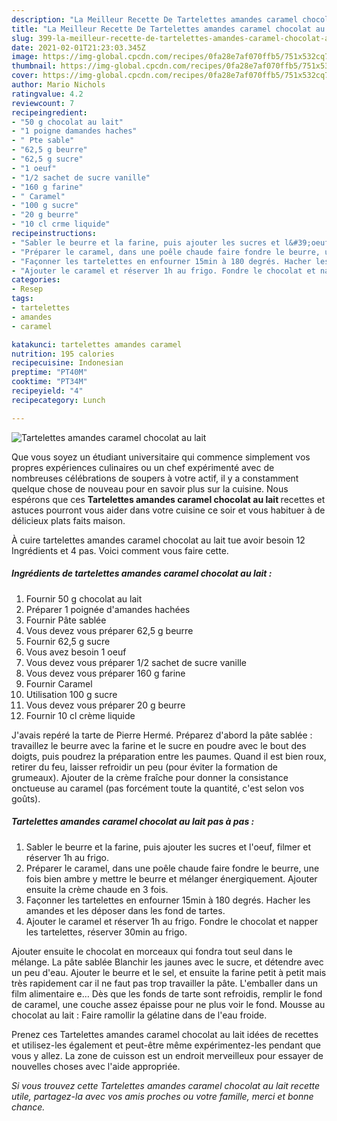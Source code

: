 ```yaml
---
description: "La Meilleur Recette De Tartelettes amandes caramel chocolat au lait"
title: "La Meilleur Recette De Tartelettes amandes caramel chocolat au lait"
slug: 399-la-meilleur-recette-de-tartelettes-amandes-caramel-chocolat-au-lait
date: 2021-02-01T21:23:03.345Z
image: https://img-global.cpcdn.com/recipes/0fa28e7af070ffb5/751x532cq70/tartelettes-amandes-caramel-chocolat-au-lait-photo-principale-de-la-recette.jpg
thumbnail: https://img-global.cpcdn.com/recipes/0fa28e7af070ffb5/751x532cq70/tartelettes-amandes-caramel-chocolat-au-lait-photo-principale-de-la-recette.jpg
cover: https://img-global.cpcdn.com/recipes/0fa28e7af070ffb5/751x532cq70/tartelettes-amandes-caramel-chocolat-au-lait-photo-principale-de-la-recette.jpg
author: Mario Nichols
ratingvalue: 4.2
reviewcount: 7
recipeingredient:
- "50 g chocolat au lait"
- "1 poigne damandes haches"
- " Pte sable"
- "62,5 g beurre"
- "62,5 g sucre"
- "1 oeuf"
- "1/2 sachet de sucre vanille"
- "160 g farine"
- " Caramel"
- "100 g sucre"
- "20 g beurre"
- "10 cl crme liquide"
recipeinstructions:
- "Sabler le beurre et la farine, puis ajouter les sucres et l&#39;oeuf, filmer et réserver 1h au frigo."
- "Préparer le caramel, dans une poêle chaude faire fondre le beurre, une fois bien ambre y mettre le beurre et mélanger énergiquement. Ajouter ensuite la crème chaude en 3 fois."
- "Façonner les tartelettes en enfourner 15min à 180 degrés. Hacher les amandes et les déposer dans les fond de tartes."
- "Ajouter le caramel et réserver 1h au frigo. Fondre le chocolat et napper les tartelettes, réserver 30min au frigo."
categories:
- Resep
tags:
- tartelettes
- amandes
- caramel

katakunci: tartelettes amandes caramel 
nutrition: 195 calories
recipecuisine: Indonesian
preptime: "PT40M"
cooktime: "PT34M"
recipeyield: "4"
recipecategory: Lunch

---
```



![Tartelettes amandes caramel chocolat au lait](https://img-global.cpcdn.com/recipes/0fa28e7af070ffb5/751x532cq70/tartelettes-amandes-caramel-chocolat-au-lait-photo-principale-de-la-recette.jpg)

Que vous soyez un étudiant universitaire qui commence simplement vos propres expériences culinaires ou un chef expérimenté avec de nombreuses célébrations de soupers à votre actif, il y a constamment quelque chose de nouveau pour en savoir plus sur la cuisine. Nous espérons que ces <strong> Tartelettes amandes caramel chocolat au lait </strong> recettes et astuces pourront vous aider dans votre cuisine ce soir et vous habituer à de délicieux plats faits maison.

<!--inarticleads1-->

À cuire tartelettes amandes caramel chocolat au lait tue avoir besoin 12 Ingrédients et 4 pas. Voici comment vous faire cette.

##### Ingrédients de tartelettes amandes caramel chocolat au lait :

1. Fournir 50 g chocolat au lait
1. Préparer 1 poignée d&#39;amandes hachées
1. Fournir  Pâte sablée
1. Vous devez vous préparer 62,5 g beurre
1. Fournir 62,5 g sucre
1. Vous avez besoin 1 oeuf
1. Vous devez vous préparer 1/2 sachet de sucre vanille
1. Vous devez vous préparer 160 g farine
1. Fournir  Caramel
1. Utilisation 100 g sucre
1. Vous devez vous préparer 20 g beurre
1. Fournir 10 cl crème liquide


J&#39;avais repéré la tarte de Pierre Hermé. Préparez d&#39;abord la pâte sablée : travaillez le beurre avec la farine et le sucre en poudre avec le bout des doigts, puis poudrez la préparation entre les paumes. Quand il est bien roux, retirer du feu, laisser refroidir un peu (pour éviter la formation de grumeaux). Ajouter de la crème fraîche pour donner la consistance onctueuse au caramel (pas forcément toute la quantité, c&#39;est selon vos goûts). 

<!--inarticleads2-->

##### Tartelettes amandes caramel chocolat au lait pas à pas :

1. Sabler le beurre et la farine, puis ajouter les sucres et l&#39;oeuf, filmer et réserver 1h au frigo.
1. Préparer le caramel, dans une poêle chaude faire fondre le beurre, une fois bien ambre y mettre le beurre et mélanger énergiquement. Ajouter ensuite la crème chaude en 3 fois.
1. Façonner les tartelettes en enfourner 15min à 180 degrés. Hacher les amandes et les déposer dans les fond de tartes.
1. Ajouter le caramel et réserver 1h au frigo. Fondre le chocolat et napper les tartelettes, réserver 30min au frigo.


Ajouter ensuite le chocolat en morceaux qui fondra tout seul dans le mélange. La pâte sablée Blanchir les jaunes avec le sucre, et détendre avec un peu d&#39;eau. Ajouter le beurre et le sel, et ensuite la farine petit à petit mais très rapidement car il ne faut pas trop travailler la pâte. L&#39;emballer dans un film alimentaire e… Dès que les fonds de tarte sont refroidis, remplir le fond de caramel, une couche assez épaisse pour ne plus voir le fond. Mousse au chocolat au lait : Faire ramollir la gélatine dans de l&#39;eau froide. 

<!--inarticleads1-->

<p>
Prenez ces Tartelettes amandes caramel chocolat au lait idées de recettes et utilisez-les également et peut-être même expérimentez-les pendant que vous y allez. La zone de cuisson est un endroit merveilleux pour essayer de nouvelles choses avec l'aide appropriée.
</p>

<p>
<i>Si vous trouvez cette Tartelettes amandes caramel chocolat au lait recette utile, partagez-la avec vos amis proches ou votre famille, merci et bonne chance.</i>
</p>
